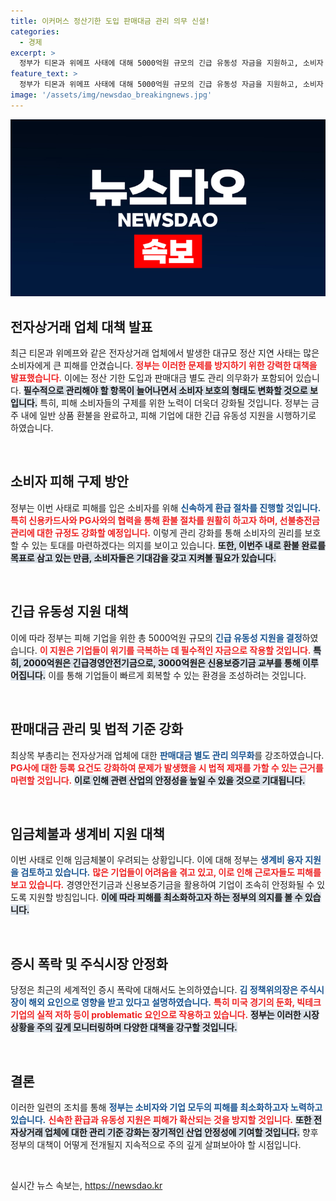 ```yaml
---
title: 이커머스 정산기한 도입 판매대금 관리 의무 신설!
categories:
  - 경제
excerpt: >
  정부가 티몬과 위메프 사태에 대해 5000억원 규모의 긴급 유동성 자금을 지원하고, 소비자 피해 구제를 위한 대책을 발표했습니다. 상품권 사용 중지 방지를 위한 선불충전금 별도 관리 및 정산 기한 도입이 예정되어 있어 소비자와 기업에 더욱 안전한 이커머스 환경이 기대됩니다.
feature_text: >
  정부가 티몬과 위메프 사태에 대해 5000억원 규모의 긴급 유동성 자금을 지원하고, 소비자 피해 구제를 위한 대책을 발표했습니다. 상품권 사용 중지 방지를 위한 선불충전금 별도 관리 및 정산 기한 도입이 예정되어 있어 소비자와 기업에 더욱 안전한 이커머스 환경이 기대됩니다.
image: '/assets/img/newsdao_breakingnews.jpg'
---
```


<p><img src="/assets/img/newsdao_breakingnews.jpg" alt="ontimetimes 속보" /></p>

<h2 data-ke-size="size26">전자상거래 업체 대책 발표</h2>

<p data-ke-size="size16">최근 티몬과 위메프와 같은 전자상거래 업체에서 발생한 대규모 정산 지연 사태는 많은 소비자에게 큰 피해를 안겼습니다. <b><span style="color: #ee2323;">정부는 이러한 문제를 방지하기 위한 강력한 대책을 발표했습니다.</span></b> 이에는 정산 기한 도입과 판매대금 별도 관리 의무화가 포함되어 있습니다. <b><span style="background-color: #21538527;">필수적으로 관리해야 할 항목이 늘어나면서 소비자 보호의 형태도 변화할 것으로 보입니다.</span></b> 특히, 피해 소비자들의 구제를 위한 노력이 더욱더 강화될 것입니다. 정부는 금주 내에 일반 상품 환불을 완료하고, 피해 기업에 대한 긴급 유동성 지원을 시행하기로 하였습니다.</p>

<p data-ke-size="size16">&nbsp;</p>

<h2 data-ke-size="size26">소비자 피해 구제 방안</h2>

<p data-ke-size="size16">정부는 이번 사태로 피해를 입은 소비자를 위해 <b><span style="color: #1a5490;">신속하게 환급 절차를 진행할 것입니다.</span></b> <b><span style="color: #ee2323;">특히 신용카드사와 PG사와의 협력을 통해 환불 절차를 원활히 하고자 하며, 선불충전금 관리에 대한 규정도 강화할 예정입니다.</span></b> 이렇게 관리 강화를 통해 소비자의 권리를 보호할 수 있는 토대를 마련하겠다는 의지를 보이고 있습니다. <b><span style="background-color: #21538527;">또한, 이번주 내로 환불 완료를 목표로 삼고 있는 만큼, 소비자들은 기대감을 갖고 지켜볼 필요가 있습니다.</span></b></p>

<p data-ke-size="size16">&nbsp;</p>

<h2 data-ke-size="size26">긴급 유동성 지원 대책</h2>

<p data-ke-size="size16">이에 따라 정부는 피해 기업을 위한 총 5000억원 규모의 <b><span style="color: #1a5490;">긴급 유동성 지원을 결정</span></b>하였습니다. <b><span style="color: #ee2323;">이 지원은 기업들이 위기를 극복하는 데 필수적인 자금으로 작용할 것입니다.</span></b> <b><span style="background-color: #21538527;">특히, 2000억원은 긴급경영안전기금으로, 3000억원은 신용보증기금 교부를 통해 이루어집니다.</span></b> 이를 통해 기업들이 빠르게 회복할 수 있는 환경을 조성하려는 것입니다.</p>

<p data-ke-size="size16">&nbsp;</p>

<h2 data-ke-size="size26">판매대금 관리 및 법적 기준 강화</h2>

<p data-ke-size="size16">최상목 부총리는 전자상거래 업체에 대한 <b><span style="color: #1a5490;">판매대금 별도 관리 의무화</span></b>를 강조하였습니다. <b><span style="color: #ee2323;">PG사에 대한 등록 요건도 강화하여 문제가 발생했을 시 법적 제재를 가할 수 있는 근거를 마련할 것입니다.</span></b> <b><span style="background-color: #21538527;">이로 인해 관련 산업의 안정성을 높일 수 있을 것으로 기대됩니다.</span></b></p>

<p data-ke-size="size16">&nbsp;</p>

<h2 data-ke-size="size26">임금체불과 생계비 지원 대책</h2>

<p data-ke-size="size16">이번 사태로 인해 임금체불이 우려되는 상황입니다. 이에 대해 정부는 <b><span style="color: #1a5490;">생계비 융자 지원을 검토하고 있습니다.</span></b> <b><span style="color: #ee2323;">많은 기업들이 어려움을 겪고 있고, 이로 인해 근로자들도 피해를 보고 있습니다.</span></b> 경영안전기금과 신용보증기금을 활용하여 기업이 조속히 안정화될 수 있도록 지원할 방침입니다. <b><span style="background-color: #21538527;">이에 따라 피해를 최소화하고자 하는 정부의 의지를 볼 수 있습니다.</span></b></p>

<p data-ke-size="size16">&nbsp;</p>

<h2 data-ke-size="size26">증시 폭락 및 주식시장 안정화</h2>

<p data-ke-size="size16">당정은 최근의 세계적인 증시 폭락에 대해서도 논의하였습니다. <b><span style="color: #1a5490;">김 정책위의장은 주식시장이 해외 요인으로 영향을 받고 있다고 설명하였습니다.</span></b> <b><span style="color: #ee2323;">특히 미국 경기의 둔화, 빅테크 기업의 실적 저하 등이 problematic 요인으로 작용하고 있습니다.</span></b> <b><span style="background-color: #21538527;">정부는 이러한 시장 상황을 주의 깊게 모니터링하며 다양한 대책을 강구할 것입니다.</span></b></p>

<p data-ke-size="size16">&nbsp;</p>

<h2 data-ke-size="size26">결론</h2>

<p data-ke-size="size16">이러한 일련의 조치를 통해 <b><span style="color: #1a5490;">정부는 소비자와 기업 모두의 피해를 최소화하고자 노력하고 있습니다.</span></b> <b><span style="color: #ee2323;">신속한 환급과 유동성 지원은 피해가 확산되는 것을 방지할 것입니다.</span></b> <b><span style="background-color: #21538527;">또한 전자상거래 업체에 대한 관리 기준 강화는 장기적인 산업 안정성에 기여할 것입니다.</span></b> 향후 정부의 대책이 어떻게 전개될지 지속적으로 주의 깊게 살펴보아야 할 시점입니다.</p>

<p data-ke-size="size16">&nbsp;</p>
실시간 뉴스 속보는, <a href="https://newsdao.kr" rel="dofollow">https://newsdao.kr</a>


